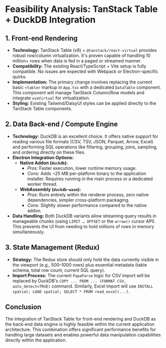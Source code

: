 # Feasibility Analysis: TanStack Table + DuckDB Integration

## 1. Front-end Rendering

*   **Technology:** TanStack Table (v8) + `@tanstack/react-virtual` provides robust row/column virtualization. It's proven capable of handling 10 million+ rows when data is fed in a paged or streamed manner.
*   **Compatibility:** The existing React/TypeScript + Vite setup is fully compatible. No issues are expected with Webpack or Electron-specific quirks.
*   **Implementation:** The primary change involves replacing the current basic `<table>` markup in `App.tsx` with a dedicated `DataTable` component. This component will manage TanStack Column/Row models and integrate `useVirtual` for virtualization.
*   **Styling:** Existing Tailwind/DaisyUI styles can be applied directly to the TanStack Table components.

## 2. Data Back-end / Compute Engine

*   **Technology:** DuckDB is an excellent choice. It offers native support for reading various file formats (CSV, TSV, JSON, Parquet, Arrow, Excel) and performing SQL operations like filtering, grouping, joins, sampling, and ordering directly on these files.
*   **Electron Integration Options:**
    *   **Native Addon (`duckdb`):**
        *   *Pros:* Faster execution, lower runtime memory usage.
        *   *Cons:* Adds ~25 MB per-platform binary to the application installer. Requires running in the main process or a dedicated worker thread.
    *   **WebAssembly (`duckdb-wasm`):**
        *   *Pros:* Runs entirely within the renderer process, zero native dependencies, simpler cross-platform packaging.
        *   *Cons:* Slightly slower performance compared to the native addon.
*   **Data Handling:** Both DuckDB variants allow streaming query results in manageable chunks (using `LIMIT … OFFSET` or the `arrow()` cursor API). This prevents the UI from needing to hold millions of rows in memory simultaneously.

## 3. State Management (Redux)

*   **Strategy:** The Redux store should only hold the data currently visible in the viewport (e.g., 500–1000 rows) plus essential metadata (table schema, total row count, current SQL query).
*   **Import Process:** The current `PapaParse` logic for CSV import will be replaced by DuckDB's `COPY ... FROM ... (FORMAT CSV, auto_detect=TRUE)` command. Similarly, Excel import will use `INSTALL spatial; LOAD spatial; SELECT * FROM read_excel(...)`.

## Conclusion

The integration of TanStack Table for front-end rendering and DuckDB as the back-end data engine is highly feasible within the current application architecture. This combination offers significant performance benefits for handling large datasets and enables powerful data manipulation capabilities directly within the application.

